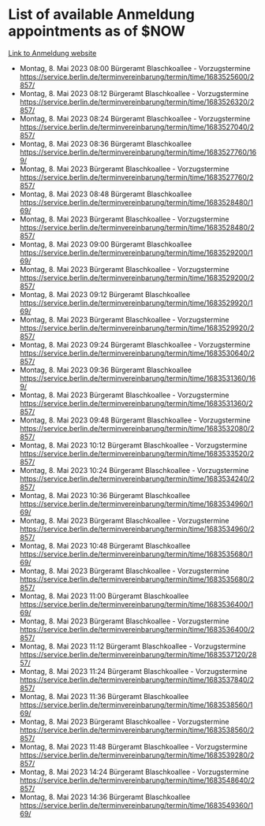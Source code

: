 # List of available Anmeldung appointments as of $NOW
[Link to Anmeldung website](https://service.berlin.de/terminvereinbarung/termin/tag.php?termin=1&anliegen[]=120686&dienstleisterlist=122210,122217,327316,122219,327312,122227,327314,122231,327346,122243,327348,122254,122252,329742,122260,329745,122262,329748,122271,327278,122273,327274,122277,327276,330436,122280,327294,122282,327290,122284,327292,122291,327270,122285,327266,122286,327264,122296,327268,150230,329760,122297,327286,122294,327284,122312,329763,122314,329775,122304,327330,122311,327334,122309,327332,317869,122281,327352,122279,329772,122283,122276,327324,122274,327326,122267,329766,122246,327318,122251,327320,122257,327322,122208,327298,122226,327300&herkunft=http%3A%2F%2Fservice.berlin.de%2Fdienstleistung%2F120686%2F)
- Montag, 8. Mai 2023 08:00 Bürgeramt Blaschkoallee - Vorzugstermine https://service.berlin.de/terminvereinbarung/termin/time/1683525600/2857/
- Montag, 8. Mai 2023 08:12 Bürgeramt Blaschkoallee - Vorzugstermine https://service.berlin.de/terminvereinbarung/termin/time/1683526320/2857/
- Montag, 8. Mai 2023 08:24 Bürgeramt Blaschkoallee - Vorzugstermine https://service.berlin.de/terminvereinbarung/termin/time/1683527040/2857/
- Montag, 8. Mai 2023 08:36 Bürgeramt Blaschkoallee https://service.berlin.de/terminvereinbarung/termin/time/1683527760/169/
- Montag, 8. Mai 2023  Bürgeramt Blaschkoallee - Vorzugstermine https://service.berlin.de/terminvereinbarung/termin/time/1683527760/2857/
- Montag, 8. Mai 2023 08:48 Bürgeramt Blaschkoallee https://service.berlin.de/terminvereinbarung/termin/time/1683528480/169/
- Montag, 8. Mai 2023  Bürgeramt Blaschkoallee - Vorzugstermine https://service.berlin.de/terminvereinbarung/termin/time/1683528480/2857/
- Montag, 8. Mai 2023 09:00 Bürgeramt Blaschkoallee https://service.berlin.de/terminvereinbarung/termin/time/1683529200/169/
- Montag, 8. Mai 2023  Bürgeramt Blaschkoallee - Vorzugstermine https://service.berlin.de/terminvereinbarung/termin/time/1683529200/2857/
- Montag, 8. Mai 2023 09:12 Bürgeramt Blaschkoallee https://service.berlin.de/terminvereinbarung/termin/time/1683529920/169/
- Montag, 8. Mai 2023  Bürgeramt Blaschkoallee - Vorzugstermine https://service.berlin.de/terminvereinbarung/termin/time/1683529920/2857/
- Montag, 8. Mai 2023 09:24 Bürgeramt Blaschkoallee - Vorzugstermine https://service.berlin.de/terminvereinbarung/termin/time/1683530640/2857/
- Montag, 8. Mai 2023 09:36 Bürgeramt Blaschkoallee https://service.berlin.de/terminvereinbarung/termin/time/1683531360/169/
- Montag, 8. Mai 2023  Bürgeramt Blaschkoallee - Vorzugstermine https://service.berlin.de/terminvereinbarung/termin/time/1683531360/2857/
- Montag, 8. Mai 2023 09:48 Bürgeramt Blaschkoallee - Vorzugstermine https://service.berlin.de/terminvereinbarung/termin/time/1683532080/2857/
- Montag, 8. Mai 2023 10:12 Bürgeramt Blaschkoallee - Vorzugstermine https://service.berlin.de/terminvereinbarung/termin/time/1683533520/2857/
- Montag, 8. Mai 2023 10:24 Bürgeramt Blaschkoallee - Vorzugstermine https://service.berlin.de/terminvereinbarung/termin/time/1683534240/2857/
- Montag, 8. Mai 2023 10:36 Bürgeramt Blaschkoallee https://service.berlin.de/terminvereinbarung/termin/time/1683534960/169/
- Montag, 8. Mai 2023  Bürgeramt Blaschkoallee - Vorzugstermine https://service.berlin.de/terminvereinbarung/termin/time/1683534960/2857/
- Montag, 8. Mai 2023 10:48 Bürgeramt Blaschkoallee https://service.berlin.de/terminvereinbarung/termin/time/1683535680/169/
- Montag, 8. Mai 2023  Bürgeramt Blaschkoallee - Vorzugstermine https://service.berlin.de/terminvereinbarung/termin/time/1683535680/2857/
- Montag, 8. Mai 2023 11:00 Bürgeramt Blaschkoallee https://service.berlin.de/terminvereinbarung/termin/time/1683536400/169/
- Montag, 8. Mai 2023  Bürgeramt Blaschkoallee - Vorzugstermine https://service.berlin.de/terminvereinbarung/termin/time/1683536400/2857/
- Montag, 8. Mai 2023 11:12 Bürgeramt Blaschkoallee - Vorzugstermine https://service.berlin.de/terminvereinbarung/termin/time/1683537120/2857/
- Montag, 8. Mai 2023 11:24 Bürgeramt Blaschkoallee - Vorzugstermine https://service.berlin.de/terminvereinbarung/termin/time/1683537840/2857/
- Montag, 8. Mai 2023 11:36 Bürgeramt Blaschkoallee https://service.berlin.de/terminvereinbarung/termin/time/1683538560/169/
- Montag, 8. Mai 2023  Bürgeramt Blaschkoallee - Vorzugstermine https://service.berlin.de/terminvereinbarung/termin/time/1683538560/2857/
- Montag, 8. Mai 2023 11:48 Bürgeramt Blaschkoallee - Vorzugstermine https://service.berlin.de/terminvereinbarung/termin/time/1683539280/2857/
- Montag, 8. Mai 2023 14:24 Bürgeramt Blaschkoallee - Vorzugstermine https://service.berlin.de/terminvereinbarung/termin/time/1683548640/2857/
- Montag, 8. Mai 2023 14:36 Bürgeramt Blaschkoallee https://service.berlin.de/terminvereinbarung/termin/time/1683549360/169/

